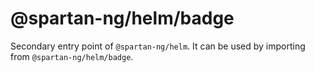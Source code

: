 # @spartan-ng/helm/badge

Secondary entry point of `@spartan-ng/helm`. It can be used by importing from `@spartan-ng/helm/badge`.
